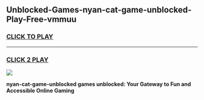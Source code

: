 
## Unblocked-Games-nyan-cat-game-unblocked-Play-Free-vmmuu
<h3>
<a href="https://premium76.site?title=nyan-cat-game-unblocked&ref=18A">CLICK TO PLAY</a></h3>
<hr>

<h3>
<a href="https://premium76.site?title=nyan-cat-game-unblocked&ref=18A">CLICK 2 PLAY</a>
  
</h3>

<a href="https://premium76.site?title=nyan-cat-game-unblocked&ref=18A"><img src="https://clearcache.store/games.png"></a>


**nyan-cat-game-unblocked games unblocked: Your Gateway to Fun and Accessible Online Gaming**
